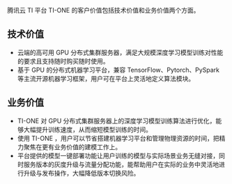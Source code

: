 腾讯云 TI 平台 TI-ONE 的客户价值包括技术价值和业务价值两个方面。

## 技术价值
- 云端的高可用 GPU 分布式集群服务器，满足大规模深度学习模型训练对性能的要求且支持随时购买随时使用。
- 基于 GPU 的分布式机器学习平台，兼容 TensorFlow、Pytorch、PySpark 等主流开源机器学习框架，用户可在平台上灵活地定义算法模块。
  
## 业务价值
- TI-ONE 对 GPU 分布式集群服务器上的深度学习模型训练算法进行优化，能够大幅提升训练速度，从而缩短模型训练的时间。
- 使用 TI-ONE ，用户可以节省搭建机器学习平台和管理物理资源的时间，把精力聚焦在更有业务价值的建模工作上。
- 平台提供的模型一键部署功能让用户训练的模型与实际场景业务无缝对接，同时服务版本的灰度升级与流量分配功能，能帮助用户在实际的业务中灵活地进行升级与发布操作，大幅降低版本切换风险。